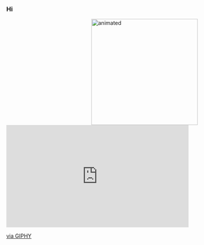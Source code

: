 ### Hi  
<img src="https://giphy.com/embed/DjQZeqf3HqAQBqu45D" align="right" width="280px" alt="animated"/>
<iframe src="https://giphy.com/embed/DjQZeqf3HqAQBqu45D" width="480" height="270" frameBorder="0" class="giphy-embed" allowFullScreen></iframe><p><a href="https://giphy.com/gifs/neon-eye-explode-DjQZeqf3HqAQBqu45D">via GIPHY</a></p>


<!--
**NIcolasp14/NIcolasp14** is a ✨ _special_ ✨ repository because its `README.md` (this file) appears on your GitHub profile.

Here are some ideas to get you started:

- 🔭 I’m currently working on ...
- 🌱 I’m currently learning ...
- 👯 I’m looking to collaborate on ...
- 🤔 I’m looking for help with ...
- 💬 Ask me about ...
- 📫 How to reach me: ...
- 😄 Pronouns: ...
- ⚡ Fun fact: ...
-->
